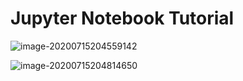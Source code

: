 # Jupyter Notebook Tutorial

![image-20200715204559142](/home/lemon/Workspace/myCheatSheet/pic/image-20200715204559142.png)

![image-20200715204814650](/home/lemon/Workspace/myCheatSheet/pic/image-20200715204559132.png)